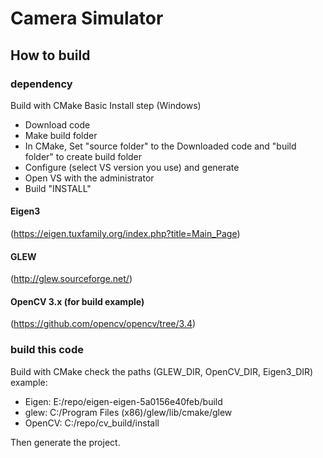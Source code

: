 # Camera Simulator

## How to build

### dependency
Build with CMake
Basic Install step (Windows)
- Download code
- Make build folder
- In CMake, Set "source folder" to the Downloaded code and "build folder" to create build folder
- Configure (select VS version you use) and generate
- Open VS with the administrator
- Build "INSTALL"


#### Eigen3
(https://eigen.tuxfamily.org/index.php?title=Main_Page)

#### GLEW
(http://glew.sourceforge.net/)

#### OpenCV 3.x (for build example)
(https://github.com/opencv/opencv/tree/3.4)

### build this code
Build with CMake
check the paths (GLEW_DIR, OpenCV_DIR, Eigen3_DIR)
example:
- Eigen: E:/repo/eigen-eigen-5a0156e40feb/build
- glew: C:/Program Files (x86)/glew/lib/cmake/glew
- OpenCV: C:/repo/cv_build/install

Then generate the project.

